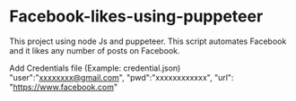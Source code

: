 # Facebook-likes-using-puppeteer

This project using node Js and puppeteer. 
This script automates Facebook and it likes any number of posts on Facebook.

Add Credentials file (Example: credential.json)
"user":"xxxxxxxx@gmail.com",
"pwd":"xxxxxxxxxxxx",
"url": "https://www.facebook.com"

